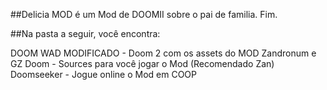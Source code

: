 ##Delicia MOD é um Mod de DOOMII sobre o pai de familia. Fim.


##Na pasta a seguir, você encontra:

DOOM WAD MODIFICADO - Doom 2 com os assets do MOD
Zandronum e GZ Doom - Sources para você jogar o Mod (Recomendado Zan)
Doomseeker - Jogue online o Mod em COOP